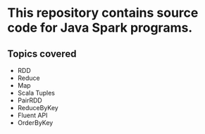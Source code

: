 # This repository contains source code for Java Spark programs.

## Topics covered

- RDD
- Reduce
- Map
- Scala Tuples
- PairRDD
- ReduceByKey
- Fluent API
- OrderByKey
